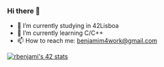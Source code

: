 ### Hi there 👋

<!--
**RicardoValadas13/RicardoValadas13** is a ✨ _special_ ✨ repository because its `README.md` (this file) appears on your GitHub profile.

Here are some ideas to get you started:-->

- 🔭 I’m currently studying in 42Lisboa
- 🌱 I’m currently learning C/C++
- 📫 How to reach me: benjamim4work@gmail.com

[![rbenjami's 42 stats](https://badge42.vercel.app/api/v2/cli8x30dl007808l6upigpbd7/stats?cursusId=21&coalitionId=109)](https://github.com/JaeSeoKim/badge42)

